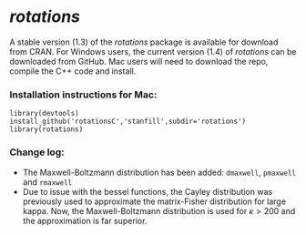 *rotations*
========================================================
A stable version (1.3) of the *rotations* package is available for download from CRAN.  For Windows users, the current version (1.4) of *rotations* can be downloaded from GitHub.  Mac users will need to download the repo, compile the C++ code and install.

### Installation instructions for Mac: 
```
library(devtools)
install_github('rotationsC','stanfill',subdir='rotations')
library(rotations)
```

### Change log:

* The Maxwell-Boltzmann distribution has been added: `dmaxwell`, `pmaxwell` and `rmaxwell`
* Due to issue with the bessel functions, the Cayley distribution was previously used to approximate the matrix-Fisher distribution for large kappa.  Now, the Maxwell-Boltzmann distribution is used for $\kappa>200$ and the approximation is far superior.
